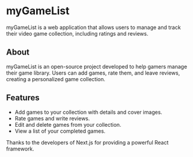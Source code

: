 # myGameList

myGameList is a web application that allows users to manage and track their video game collection, including ratings and reviews.

## About

myGameList is an open-source project developed to help gamers manage their game library. Users can add games, rate them, and leave reviews, creating a personalized game collection.

## Features

- Add games to your collection with details and cover images.
- Rate games and write reviews.
- Edit and delete games from your collection.
- View a list of your completed games.

Thanks to the developers of Next.js for providing a powerful React framework.
 
